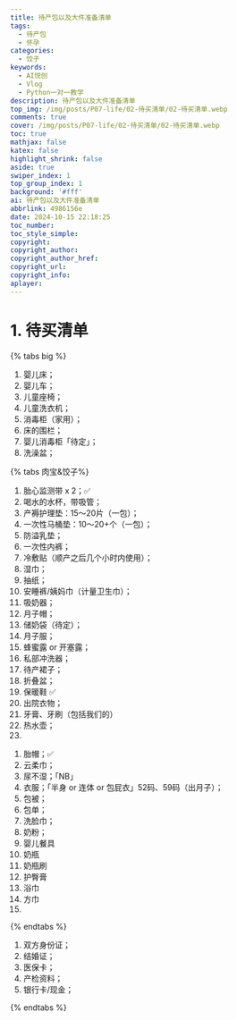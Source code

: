 ```yaml
---
title: 待产包以及大件准备清单
tags:
  - 待产包
  - 怀孕
categories:
  - 饺子
keywords:
  - AI悦创
  - Vlog
  - Python一对一教学
description: 待产包以及大件准备清单
top_img: /img/posts/P07-life/02-待买清单/02-待买清单.webp
comments: true
cover: /img/posts/P07-life/02-待买清单/02-待买清单.webp
toc: true
mathjax: false
katex: false
highlight_shrink: false
aside: true
swiper_index: 1
top_group_index: 1
background: '#fff'
ai: 待产包以及大件准备清单
abbrlink: 4986156e
date: 2024-10-15 22:18:25
toc_number:
toc_style_simple:
copyright:
copyright_author:
copyright_author_href:
copyright_url:
copyright_info:
aplayer:
---
```


# 1. 待买清单

{% tabs big %}

<!-- tab 1. 大件 -->
1. 婴儿床；
2. 婴儿车；
3. 儿童座椅；
4. 儿童洗衣机；
5. 消毒柜（家用）；
6. 床的围栏；
7. 婴儿消毒柜「待定」；
8. 洗澡盆；
<!-- endtab -->

<!-- tab 2. 待产包 -->

{% tabs 肉宝&饺子%}

<!-- tab 蓉宝 -->
1. 胎心监测带 x 2；✅
2. 喝水的水杯，带吸管；
3. 产褥护理垫：15～20片（一包）；
4. 一次性马桶垫：10～20+个（一包）；
5. 防溢乳垫；
6. 一次性内裤；
7. 冷敷贴（顺产之后几个小时内使用）；
8. 湿巾；
9. 抽纸；
10. 安睡裤/姨妈巾（计量卫生巾）；
11. 吸奶器；
12. 月子帽；
13. 储奶袋（待定）；
14. 月子服；
15. 蜂蜜露 or 开塞露；
16. 私部冲洗器；
17. 待产裙子；
18. 折叠盆；
19. 保暖鞋 ✅
20. 出院衣物；
21. 牙膏、牙刷（包括我们的）
22. 热水壶；
23. 
<!-- endtab -->

<!-- tab 饺子 -->
1. 胎帽；✅
2. 云柔巾；
3. 尿不湿；「NB」
4. 衣服；「半身 or 连体 or 包屁衣」52码、59码（出月子）；
5. 包被；
6. 包单；
7. 洗脸巾；
8. 奶粉；
9. 婴儿餐具
10. 奶瓶
11. 奶瓶刷
12. 护臀膏
13. 浴巾
14. 方巾
15. 
<!-- endtab -->

{% endtabs %}

<!-- endtab -->

<!-- tab 3. 证件 -->
1. 双方身份证；
2. 结婚证；
3. 医保卡；
4. 产检资料；
5. 银行卡/现金；
<!-- endtab -->

{% endtabs %}
